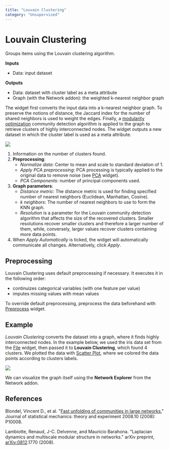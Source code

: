 ```yaml
---
title: "Louvain Clustering"
category: "Unsupervised"
---
```

Louvain Clustering
==================

Groups items using the Louvain clustering algorithm.

**Inputs**

- Data: input dataset

**Outputs**

- Data: dataset with cluster label as a meta attribute
- Graph (with the Network addon): the weighted k-nearest neighbor graph

The widget first converts the input data into a k-nearest neighbor graph. To preserve the notions of distance, the Jaccard index for the number of shared neighbors is used to weight the edges. Finally, a [modularity optimization](https://en.wikipedia.org/wiki/Louvain_Modularity) community detection algorithm is applied to the graph to retrieve clusters of highly interconnected nodes. The widget outputs a new dataset in which the cluster label is used as a meta attribute.

![](../images/LouvainClustering.png)

1. Information on the number of clusters found.
2. **Preprocessing**:
   - *Normalize data*: Center to mean and scale to standard deviation of 1.
   - *Apply PCA preprocessing*: PCA processing is typically applied to the original data to remove noise (see [PCA](../PCA/) widget).
   - *PCA Components*: number of principal components used.
3. **Graph parameters**:
   - *Distance metric*: The distance metric is used for finding specified number of nearest neighbors (Euclidean, Manhattan, Cosine).
   - *k neighbors*: The number of nearest neighbors to use to form the KNN graph.
   - *Resolution* is a parameter for the Louvain community detection algorithm that affects the size of the recovered clusters. Smaller resolutions recover smaller clusters and therefore a larger number of them, while, conversely, larger values recover clusters containing more data points.
4. When *Apply Automatically* is ticked, the widget will automatically communicate all changes. Alternatively, click *Apply*.

Preprocessing
-------------

Louvain Clustering uses default preprocessing if necessary. It executes it in the following order:

- continuizes categorical variables (with one feature per value)
- imputes missing values with mean values

To override default preprocessing, preprocess the data beforehand with [Preprocess](../../data/preprocess/) widget.

Example
-------

*Louvain Clustering* converts the dataset into a graph, where it finds highly interconnected nodes. In the example below, we used the iris data set from the [File](../data/file.md) widget, then passed it to **Louvain Clustering**, which found 4 clusters. We plotted the data with [Scatter Plot](../../visualize/scatterplot/), where we colored the data points according to clusters labels.

![](../images/LouvainClustering-Example.png)

We can visualize the graph itself using the **Network Explorer** from the Network addon.

References
----------

Blondel, Vincent D., et al. "[Fast unfolding of communities in large networks.](https://arxiv.org/abs/0803.0476)" Journal of statistical mechanics: theory and experiment 2008.10 (2008): P10008.

Lambiotte, Renaud, J-C. Delvenne, and Mauricio Barahona. "Laplacian dynamics and multiscale modular structure in networks." arXiv preprint, [arXiv:0812](https://arxiv.org/abs/0812.1770).1770 (2008).
